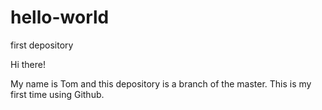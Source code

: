 # hello-world
first depository

Hi there!

My name is Tom and this depository is a branch of the master. This is my first time using Github.
